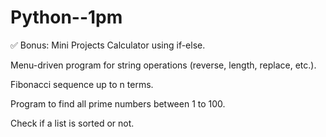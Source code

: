 # Python--1pm



✅ Bonus: Mini Projects
Calculator using if-else.

Menu-driven program for string operations (reverse, length, replace, etc.).

Fibonacci sequence up to n terms.

Program to find all prime numbers between 1 to 100.

Check if a list is sorted or not.
